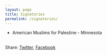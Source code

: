 ```yaml
---
layout: page
title: Signatories
permalink: /signatories/
---
```

- American Muslims for Palestine - Minnesota
<br/><br/>


<div>
    <p><span class="share-box">Share:</span> <a href="http://twitter.com/share?text={{ page.title }}&url={{site.url}}{{page.url}}" target="_blank">Twitter</a>, <a href="https://www.facebook.com/sharer.php?u={{site.url}}{{page.url}}" target="_blank">Facebook</a></p>
  </div>